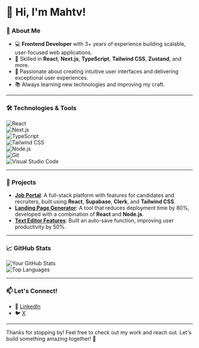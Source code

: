 # 👋 Hi, I'm Mahtv!  

### 🚀 About Me  
- 💻 **Frontend Developer** with 3+ years of experience building scalable, user-focused web applications.  
- 🔧 Skilled in **React**, **Next.js**, **TypeScript**, **Tailwind CSS**, **Zustand**, and more.  
- 🌟 Passionate about creating intuitive user interfaces and delivering exceptional user experiences.  
- 📚 Always learning new technologies and improving my craft.  

---

### 🛠️ Technologies & Tools  
![React](https://img.shields.io/badge/-React-61DAFB?style=flat&logo=react&logoColor=white)  
![Next.js](https://img.shields.io/badge/-Next.js-000000?style=flat&logo=next.js&logoColor=white)  
![TypeScript](https://img.shields.io/badge/-TypeScript-3178C6?style=flat&logo=typescript&logoColor=white)  
![Tailwind CSS](https://img.shields.io/badge/-Tailwind%20CSS-38B2AC?style=flat&logo=tailwind-css&logoColor=white)  
![Node.js](https://img.shields.io/badge/-Node.js-339933?style=flat&logo=node.js&logoColor=white)  
![Git](https://img.shields.io/badge/-Git-F05032?style=flat&logo=git&logoColor=white)  
![Visual Studio Code](https://img.shields.io/badge/-VS%20Code-007ACC?style=flat&logo=visual-studio-code&logoColor=white)  

---

### 🌟 Projects  
- **[Job Portal](#)**: A full-stack platform with features for candidates and recruiters, built using **React**, **Supabase**, **Clerk**, and **Tailwind CSS**.  
- **[Landing Page Generator](#)**: A tool that reduces deployment time by 80%, developed with a combination of **React** and **Node.js**.  
- **[Text Editor Features](#)**: Built an auto-save function, improving user productivity by 50%.  

---

### 📈 GitHub Stats  
![Your GitHub Stats](https://github-readme-stats.vercel.app/api?username=mahtvbansal&show_icons=true&theme=radical)  
![Top Languages](https://github-readme-stats.vercel.app/api/top-langs/?username=mahtvbansal&layout=compact&theme=radical)  

---

### 📫 Let's Connect!  
- 💼 [LinkedIn](https://linkedin.com/in/mahtv-bansal/)  
- 🐦 [X](https://twitter.com/mahtvbansal)  

---

Thanks for stopping by! Feel free to check out my work and reach out. Let's build something amazing together! 🚀

<!--
**mahtvbansal/mahtvbansal** is a ✨ _special_ ✨ repository because its `README.md` (this file) appears on your GitHub profile.

Here are some ideas to get you started:

- 🔭 I’m currently working on ...
- 🌱 I’m currently learning ...
- 👯 I’m looking to collaborate on ...
- 🤔 I’m looking for help with ...
- 💬 Ask me about ...
- 📫 How to reach me: ...
- 😄 Pronouns: ...
- ⚡ Fun fact: ...
-->

